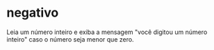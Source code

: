 # negativo
Leia um número inteiro e exiba a mensagem "você digitou um número inteiro" caso o número seja menor que zero.

